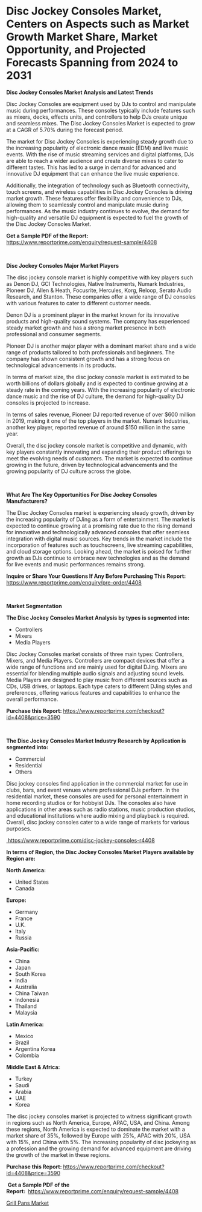 <p><h1>Disc Jockey Consoles Market, Centers on Aspects such as Market Growth Market Share, Market Opportunity, and Projected Forecasts Spanning from 2024 to 2031</h1></p><p><strong>Disc Jockey Consoles Market Analysis and Latest Trends</strong></p>
<p><p>Disc Jockey Consoles are equipment used by DJs to control and manipulate music during performances. These consoles typically include features such as mixers, decks, effects units, and controllers to help DJs create unique and seamless mixes. The Disc Jockey Consoles Market is expected to grow at a CAGR of 5.70% during the forecast period.</p><p>The market for Disc Jockey Consoles is experiencing steady growth due to the increasing popularity of electronic dance music (EDM) and live music events. With the rise of music streaming services and digital platforms, DJs are able to reach a wider audience and create diverse mixes to cater to different tastes. This has led to a surge in demand for advanced and innovative DJ equipment that can enhance the live music experience.</p><p>Additionally, the integration of technology such as Bluetooth connectivity, touch screens, and wireless capabilities in Disc Jockey Consoles is driving market growth. These features offer flexibility and convenience to DJs, allowing them to seamlessly control and manipulate music during performances. As the music industry continues to evolve, the demand for high-quality and versatile DJ equipment is expected to fuel the growth of the Disc Jockey Consoles Market.</p></p>
<p><strong>Get a Sample PDF of the Report:&nbsp;</strong> <a href="https://www.reportprime.com/enquiry/request-sample/4408">https://www.reportprime.com/enquiry/request-sample/4408</a></p>
<p>&nbsp;</p>
<p><strong>Disc Jockey Consoles Major Market Players</strong></p>
<p><p>The disc jockey console market is highly competitive with key players such as Denon DJ, GCI Technologies, Native Instruments, Numark Industries, Pioneer DJ, Allen & Heath, Focusrite, Hercules, Korg, Reloop, Serato Audio Research, and Stanton. These companies offer a wide range of DJ consoles with various features to cater to different customer needs.</p><p>Denon DJ is a prominent player in the market known for its innovative products and high-quality sound systems. The company has experienced steady market growth and has a strong market presence in both professional and consumer segments.</p><p>Pioneer DJ is another major player with a dominant market share and a wide range of products tailored to both professionals and beginners. The company has shown consistent growth and has a strong focus on technological advancements in its products.</p><p>In terms of market size, the disc jockey console market is estimated to be worth billions of dollars globally and is expected to continue growing at a steady rate in the coming years. With the increasing popularity of electronic dance music and the rise of DJ culture, the demand for high-quality DJ consoles is projected to increase.</p><p>In terms of sales revenue, Pioneer DJ reported revenue of over $600 million in 2019, making it one of the top players in the market. Numark Industries, another key player, reported revenue of around $150 million in the same year.</p><p>Overall, the disc jockey console market is competitive and dynamic, with key players constantly innovating and expanding their product offerings to meet the evolving needs of customers. The market is expected to continue growing in the future, driven by technological advancements and the growing popularity of DJ culture across the globe.</p></p>
<p>&nbsp;</p>
<p><strong>What Are The Key Opportunities For Disc Jockey Consoles Manufacturers?</strong></p>
<p><p>The Disc Jockey Consoles market is experiencing steady growth, driven by the increasing popularity of DJing as a form of entertainment. The market is expected to continue growing at a promising rate due to the rising demand for innovative and technologically advanced consoles that offer seamless integration with digital music sources. Key trends in the market include the incorporation of features such as touchscreens, live streaming capabilities, and cloud storage options. Looking ahead, the market is poised for further growth as DJs continue to embrace new technologies and as the demand for live events and music performances remains strong.</p></p>
<p><strong>Inquire or Share Your Questions If Any Before Purchasing This Report:</strong> <a href="https://www.reportprime.com/enquiry/pre-order/4408">https://www.reportprime.com/enquiry/pre-order/4408</a></p>
<p>&nbsp;</p>
<p><strong>Market Segmentation</strong></p>
<p><strong>The Disc Jockey Consoles Market Analysis by types is segmented into:</strong></p>
<p><ul><li>Controllers</li><li>Mixers</li><li>Media Players</li></ul></p>
<p><p>Disc Jockey Consoles market consists of three main types: Controllers, Mixers, and Media Players. Controllers are compact devices that offer a wide range of functions and are mainly used for digital DJing. Mixers are essential for blending multiple audio signals and adjusting sound levels. Media Players are designed to play music from different sources such as CDs, USB drives, or laptops. Each type caters to different DJing styles and preferences, offering various features and capabilities to enhance the overall performance.</p></p>
<p><strong>Purchase this Report:&nbsp;</strong><a href="https://www.reportprime.com/checkout?id=4408&price=3590">https://www.reportprime.com/checkout?id=4408&price=3590</a></p>
<p>&nbsp;</p>
<p><strong>The Disc Jockey Consoles Market Industry Research by Application is segmented into:</strong></p>
<p><ul><li>Commercial</li><li>Residential</li><li>Others</li></ul></p>
<p><p>Disc jockey consoles find application in the commercial market for use in clubs, bars, and event venues where professional DJs perform. In the residential market, these consoles are used for personal entertainment in home recording studios or for hobbyist DJs. The consoles also have applications in other areas such as radio stations, music production studios, and educational institutions where audio mixing and playback is required. Overall, disc jockey consoles cater to a wide range of markets for various purposes.</p></p>
<p><a href="https://www.reportprime.com/disc-jockey-consoles-r4408">&nbsp;https://www.reportprime.com/disc-jockey-consoles-r4408</a></p>
<p><strong>In terms of Region, the Disc Jockey Consoles Market Players available by Region are:</strong></p>
<p>
    <p> <strong> North America: </strong>
        <ul>
            <li>United States</li>
            <li>Canada</li>
        </ul>
        </p> 
    <p> <strong> Europe: </strong>
        <ul>
            <li>Germany</li>
            <li>France</li>
            <li>U.K.</li>
            <li>Italy</li>
            <li>Russia</li>
        </ul>
        </p> 
    <p> <strong> Asia-Pacific: </strong>
        <ul>
            <li>China</li>
            <li>Japan</li>
            <li>South Korea</li>
            <li>India</li>
            <li>Australia</li>
            <li>China Taiwan</li>
            <li>Indonesia</li>
            <li>Thailand</li>
            <li>Malaysia</li>
        </ul>
        </p> 
    <p> <strong> Latin America: </strong>
        <ul>
            <li>Mexico</li>
            <li>Brazil</li>
            <li>Argentina Korea</li>
            <li>Colombia</li>
        </ul>
        </p> 
    <p> <strong> Middle East & Africa: </strong>
        <ul>
            <li>Turkey</li>
            <li>Saudi</li>
            <li>Arabia</li>
            <li>UAE</li>
            <li>Korea</li>
        </ul>
    </p>
    </p>
<p><p>The disc jockey consoles market is projected to witness significant growth in regions such as North America, Europe, APAC, USA, and China. Among these regions, North America is expected to dominate the market with a market share of 35%, followed by Europe with 25%, APAC with 20%, USA with 15%, and China with 5%. The increasing popularity of disc jockeying as a profession and the growing demand for advanced equipment are driving the growth of the market in these regions.</p></p>
<p><strong>Purchase this Report: </strong><a href="https://www.reportprime.com/checkout?id=4408&price=3590">https://www.reportprime.com/checkout?id=4408&price=3590</a></p>
<p>&nbsp;<strong>Get a Sample PDF of the Report:&nbsp;&nbsp;</strong><a href="https://www.reportprime.com/enquiry/request-sample/4408">https://www.reportprime.com/enquiry/request-sample/4408</a></p>
<p><strong></strong></p>
<p><p><a href="https://issuu.com/reportprime-2/docs/grill-pans-market-size-2030.pptx">Grill Pans Market</a></p></p>
